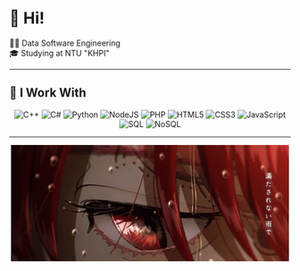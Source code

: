 # 👋 Hi!

🧑‍💻 Data Software Engineering <br/>
🎓 Studying at NTU "KHPI" <br/>

---

## 🚀 I Work With

<div align="center">

![C++](https://img.shields.io/badge/C++-00599C?style=for-the-badge&logo=cplusplus&logoColor=white&colorA=0F2027&colorB=2C5364)
![C#](https://img.shields.io/badge/C%23-239120?style=for-the-badge&logo=csharp&logoColor=white&colorA=134E5E&colorB=71B280)
![Python](https://img.shields.io/badge/Python-3776AB?style=for-the-badge&logo=python&logoColor=white&colorA=614385&colorB=516395)
![NodeJS](https://img.shields.io/badge/Node.js-339933?style=for-the-badge&logo=nodedotjs&logoColor=white&colorA=56AB2F&colorB=A8E063)
![PHP](https://img.shields.io/badge/PHP-777BB4?style=for-the-badge&logo=php&logoColor=white&colorA=6A11CB&colorB=2575FC)
![HTML5](https://img.shields.io/badge/HTML5-E34F26?style=for-the-badge&logo=html5&logoColor=white&colorA=F7971E&colorB=FFD200)
![CSS3](https://img.shields.io/badge/CSS3-1572B6?style=for-the-badge&logo=css3&logoColor=white&colorA=1A2980&colorB=26D0CE)
![JavaScript](https://img.shields.io/badge/JavaScript-F7DF1E?style=for-the-badge&logo=javascript&logoColor=black&colorA=F7971E&colorB=FFD200)
![SQL](https://img.shields.io/badge/SQL-4479A1?style=for-the-badge&logo=mysql&logoColor=white&colorA=1E3C72&colorB=2A5298)
![NoSQL](https://img.shields.io/badge/NoSQL-CC0000?style=for-the-badge&logo=mongodb&logoColor=white&colorA=200122&colorB=6f0000)

</div>


---

<div align="center">
  <img src="./GIF.gif" alt="My Gif" />
</div>
